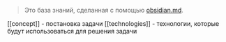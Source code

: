 >Это база знаний, сделанная с помощью [obsidian.md](https://obsidian.md/).

[[concept]] - постановка задачи
[[technologies]] - технологии, которые будут использоваться для решения задачи

